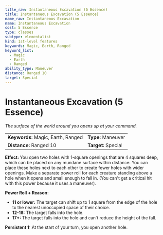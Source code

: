 ```yaml
---
title_raw: Instantaneous Excavation (5 Essence)
title: Instantaneous Excavation (5 Essence)
name_raw: Instantaneous Excavation
name: Instantaneous Excavation
cost: 5 Essence
type: classes
subtype: elementalist
kind: 1st-level features
keywords: Magic, Earth, Ranged
keyword_list:
  - Magic
  - Earth
  - Ranged
ability_type: Maneuver
distance: Ranged 10
target: Special
---
```


# Instantaneous Excavation (5 Essence)

*The surface of the world around you opens up at your command.*

|                                    |                     |
| :--------------------------------- | :------------------ |
| **Keywords:** Magic, Earth, Ranged | **Type:** Maneuver  |
| **Distance:** Ranged 10            | **Target:** Special |

**Effect:** You open two holes with 1-square openings that are 4 squares deep, which can be placed on any mundane surface within distance. You can place these holes next to each other to create fewer holes with wider openings. Make a separate power roll for each creature standing above a hole when it opens and small enough to fall in. (You can't get a critical hit with this power because it uses a maneuver).

**Power Roll + Reason:**

- **11 or lower:** The target can shift up to 1 square from the edge of the hole to the nearest unoccupied space of their choice.
- **12-16:** The target falls into the hole.
- **17+:** The target falls into the hole and can't reduce the height of the fall.

**Persistent 1:** At the start of your turn, you open another hole.
